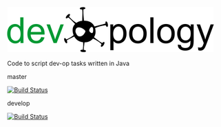 ![devOPology](https://raw.githubusercontent.com/devopology/tools/develop/devopology.png)

Code to script dev-op tasks written in Java

master

[![Build Status](https://travis-ci.org/devopology/tools.svg?branch=master)](https://travis-ci.org/devopology/tools)

develop

[![Build Status](https://travis-ci.org/devopology/tools.svg?branch=develop)](https://travis-ci.org/devopology/tools)
